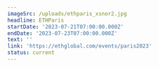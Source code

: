 ```yaml
---
imageSrc: /uploads/ethparis_xsnor2.jpg
headline: ETHParis
startDate: '2023-07-21T07:00:00.000Z'
endDate: '2023-07-23T07:00:00.000Z'
text: ''
link: 'https://ethglobal.com/events/paris2023'
status: current
---
```



